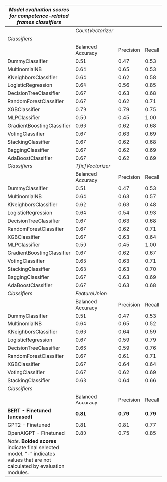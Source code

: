 | *Model evaluation scores for competence-related frames classifiers*                                                      |                   |           |        |          |      |             |      |      |
|------------------------------------------------------------------------------------------------------------------------|-------------------|-----------|--------|----------|------|-------------|------|------|
|                                                                                                                        | *CountVectorizer*   |           |        |          |      |             |      |      |
| *Classifiers*                                                                                                            |                   |           |        |          |      |             |      |      |
|                                                                                                                        | Balanced Accuracy | Precision | Recall | F1-score | MCC  | Brier Score | AUC  | Loss |
| DummyClassifier                                                                                                        | 0.51              | 0.47      | 0.53   | 0.50     | 0.03 | 0.49        | 0.50 | 0.69 |
| MultinomialNB                                                                                                          | 0.64              | 0.65      | 0.53   | 0.58     | 0.29 | 0.35        | 0.61 | 0.67 |
| KNeighborsClassifier                                                                                                   | 0.64              | 0.62      | 0.58   | 0.60     | 0.28 | 0.35        | 0.72 | 0.61 |
| LogisticRegression                                                                                                     | 0.64              | 0.56      | 0.85   | 0.67     | 0.31 | 0.37        | 0.70 | 0.67 |
| DecisionTreeClassifier                                                                                                 | 0.67              | 0.63      | 0.68   | 0.65     | 0.34 | 0.33        | 0.70 | 0.62 |
| RandomForestClassifier                                                                                                 | 0.67              | 0.62      | 0.71   | 0.66     | 0.35 | 0.33        | 0.72 | 0.63 |
| XGBClassifier                                                                                                          | 0.79              | 0.79      | 0.75   | 0.77     | 0.58 | 0.14        | 0.88 | 0.44 |
| MLPClassifier                                                                                                          | 0.50              | 0.45      | 1.00   | 0.62     | 0.00 | 0.55        | 0.43 | 0.74 |
| GradientBoostingClassifier                                                                                             | 0.66              | 0.62      | 0.68   | 0.65     | 0.33 | 0.34        | 0.72 | 0.61 |
| VotingClassifier                                                                                                       | 0.67              | 0.63      | 0.69   | 0.66     | 0.35 | 0.33        | 0.74 | 0.61 |
| StackingClassifier                                                                                                     | 0.67              | 0.62      | 0.68   | 0.65     | 0.33 | 0.34        | 0.67 | 0.63 |
| BaggingClassifier                                                                                                      | 0.67              | 0.62      | 0.69   | 0.65     | 0.34 | 0.33        | 0.72 | 0.62 |
| AdaBoostClassifier                                                                                                     | 0.67              | 0.62      | 0.69   | 0.65     | 0.34 | 0.33        | 0.72 | 0.64 |
| *Classifiers*                                                                                                            | *TfidfVectorizer*   |           |        |          |      |             |      |      |
|                                                                                                                        | Balanced Accuracy | Precision | Recall | F1-score | MCC  | Brier Score | AUC  | Loss |
| DummyClassifier                                                                                                        | 0.51              | 0.47      | 0.53   | 0.50     | 0.03 | 0.49        | 0.50 | 0.69 |
| MultinomialNB                                                                                                          | 0.64              | 0.63      | 0.57   | 0.60     | 0.28 | 0.35        | 0.62 | 0.68 |
| KNeighborsClassifier                                                                                                   | 0.62              | 0.63      | 0.48   | 0.54     | 0.25 | 0.37        | 0.71 | 0.62 |
| LogisticRegression                                                                                                     | 0.64              | 0.54      | 0.93   | 0.69     | 0.33 | 0.39        | 0.70 | 0.68 |
| DecisionTreeClassifier                                                                                                 | 0.67              | 0.63      | 0.68   | 0.65     | 0.35 | 0.33        | 0.68 | 0.63 |
| RandomForestClassifier                                                                                                 | 0.67              | 0.62      | 0.71   | 0.66     | 0.35 | 0.33        | 0.71 | 0.63 |
| XGBClassifier                                                                                                          | 0.67              | 0.63      | 0.64   | 0.64     | 0.34 | 0.33        | 0.74 | 0.62 |
| MLPClassifier                                                                                                          | 0.50              | 0.45      | 1.00   | 0.62     | 0.00 | 0.55        | 0.50 | 0.72 |
| GradientBoostingClassifier                                                                                             | 0.67              | 0.62      | 0.67   | 0.64     | 0.33 | 0.33        | 0.73 | 0.60 |
| VotingClassifier                                                                                                       | 0.68              | 0.63      | 0.71   | 0.66     | 0.36 | 0.32        | 0.74 | 0.61 |
| StackingClassifier                                                                                                     | 0.68              | 0.63      | 0.70   | 0.66     | 0.35 | 0.33        | 0.72 | 0.61 |
| BaggingClassifier                                                                                                      | 0.67              | 0.63      | 0.69   | 0.65     | 0.35 | 0.33        | 0.72 | 0.62 |
| AdaBoostClassifier                                                                                                     | 0.67              | 0.63      | 0.68   | 0.65     | 0.34 | 0.33        | 0.72 | 0.63 |
| *Classifiers*                                                                                                            | *FeatureUnion*      |           |        |          |      |             |      |      |
|                                                                                                                        | Balanced Accuracy | Precision | Recall | F1-score | MCC  | Brier Score | AUC  | Loss |
| DummyClassifier                                                                                                        | 0.51              | 0.47      | 0.53   | 0.50     | 0.03 | 0.49        | 0.50 | 0.69 |
| MultinomialNB                                                                                                          | 0.64              | 0.65      | 0.52   | 0.58     | 0.29 | 0.35        | 0.62 | 0.66 |
| KNeighborsClassifier                                                                                                   | 0.66              | 0.64      | 0.59   | 0.61     | 0.31 | 0.34        | 0.71 | 0.62 |
| LogisticRegression                                                                                                     | 0.67              | 0.59      | 0.79   | 0.67     | 0.34 | 0.35        | 0.70 | 0.67 |
| DecisionTreeClassifier                                                                                                 | 0.66              | 0.59      | 0.76   | 0.66     | 0.32 | 0.35        | 0.67 | 0.64 |
| RandomForestClassifier                                                                                                 | 0.67              | 0.61      | 0.71   | 0.66     | 0.34 | 0.33        | 0.73 | 0.61 |
| XGBClassifier                                                                                                          | 0.67              | 0.64      | 0.64   | 0.64     | 0.34 | 0.33        | 0.75 | 0.62 |
| VotingClassifier                                                                                                       | 0.67              | 0.62      | 0.69   | 0.65     | 0.34 | 0.33        | 0.68 | 0.63 |
| StackingClassifier                                                                                                     | 0.68              | 0.64      | 0.66   | 0.65     | 0.36 | 0.32        | 0.74 | 0.60 |
| *Classifiers*                                                                                                            |                   |           |        |          |      |             |      |      |
|                                                                                                                        | Balanced Accuracy | Precision | Recall | F1-score | MCC  | Brier Score | AUC  | Loss |
| **BERT - Finetuned (uncased)**                                                                                             | **0.81**              | **0.79**      | **0.79**   | **0.79**     | **0.61** | **0.19**        | **0.90** | **0.42** |
| GPT2 - Finetuned                                                                                                       | 0.81              | 0.81      | 0.77   | 0.79     | 0.61 | 0.19        | 0.90 | 0.42 |
| OpenAIGPT - Finetuned                                                                                                  | 0.80              | 0.75      | 0.85   | 0.80     | 0.61 | 0.20        | 0.89 | 0.44 |
| *Note.* **Bolded scores** indicate final selected model. “-” indicates values that are not calculated by evaluation modules. |
